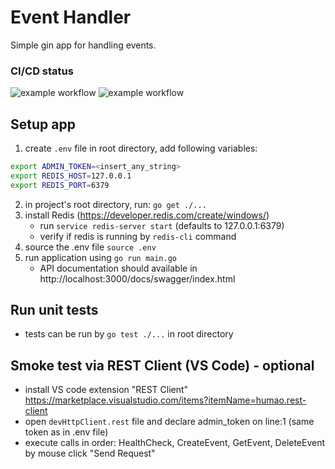 # Event Handler
Simple gin app for handling events.

### CI/CD status
![example workflow](https://github.com/WANI0N/event-handler/actions/workflows/main.yml/badge.svg)
![example workflow](https://github.com/WANI0N/event-handler/actions/workflows/lint.yml/badge.svg)

## Setup app
1. create `.env` file in root directory, add following variables:
```bash
export ADMIN_TOKEN=<insert_any_string>
export REDIS_HOST=127.0.0.1
export REDIS_PORT=6379
```
2. in project's root directory, run: `go get ./...`
3. install Redis (https://developer.redis.com/create/windows/)
    - run `service redis-server start` (defaults to 127.0.0.1:6379)
    - verify if redis is running by `redis-cli` command
4. source the .env file `source .env` 
5. run application using `go run main.go`
   -  API documentation should available in http://localhost:3000/docs/swagger/index.html

## Run unit tests
- tests can be run by `go test ./...` in root directory

## Smoke test via REST Client (VS Code) - optional
- install VS code extension "REST Client" https://marketplace.visualstudio.com/items?itemName=humao.rest-client
- open `devHttpClient.rest` file and declare admin_token on line:1 (same token as in .env file)
- execute calls in order: HealthCheck, CreateEvent, GetEvent, DeleteEvent by mouse click "Send Request"
